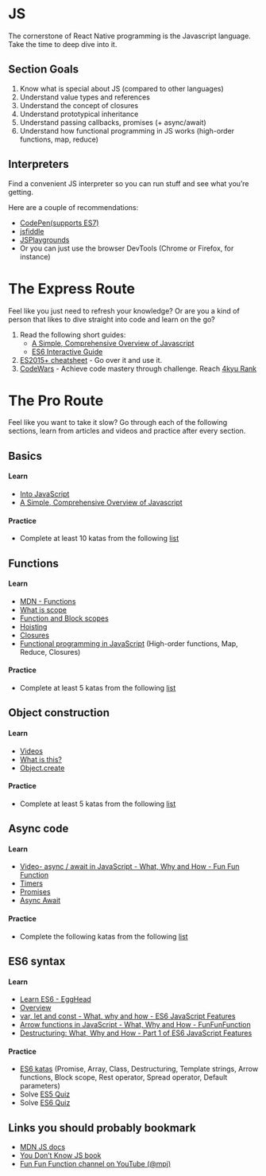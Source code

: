 # JS

The cornerstone of React Native programming is the Javascript language. Take the time to deep dive into it.

## Section Goals
1. Know what is special about JS (compared to other languages)
1. Understand value types and references
1. Understand the concept of closures
1. Understand prototypical inheritance
1. Understand passing callbacks, promises (+ async/await)
1. Understand how functional programming in JS works (high-order functions, map, reduce)

## Interpreters
Find a convenient JS interpreter so you can run stuff and see what you’re getting.

Here are a couple of recommendations:
* [CodePen(supports ES7)](https://codepen.io/)
* [jsfiddle](https://jsfiddle.net/ )
* [JSPlaygrounds](https://stephengrider.github.io/JSPlaygrounds/)
* Or you can just use the browser DevTools (Chrome or Firefox, for instance)

# The Express Route
Feel like you just need to refresh your knowledge? Or are you a kind of person that likes to dive straight into code and learn on the go?

1. Read the following short guides:
   * [A Simple, Comprehensive Overview of Javascript](https://betterexplained.com/articles/the-single-page-javascript-overview/)
   * [ES6 Interactive Guide](http://stack.formidable.com/es6-interactive-guide/#/)
2. [ES2015+ cheatsheet](https://devhints.io/es6) - Go over it and use it.
3. [CodeWars](https://www.codewars.com) - Achieve code mastery through challenge. Reach [4kyu Rank](https://www.codewars.com/about)

# The Pro Route

Feel like you want to take it slow? Go through each of the following sections, learn from articles and videos and practice after every section.

## Basics
#### Learn
* [Into JavaScript](https://github.com/getify/You-Dont-Know-JS/blob/1st-ed/up%20%26%20going/ch2.md)
* [A Simple, Comprehensive Overview of Javascript](https://betterexplained.com/articles/the-single-page-javascript-overview/)
#### Practice
* Complete at least 10 katas from the following [list](https://www.codewars.com/kata/search/javascript?q=&r%5B%5D=-8&tags=Fundamentals&beta=false&order_by=popularity+desc)

## Functions
#### Learn
* [MDN - Functions](https://developer.mozilla.org/en-US/docs/Web/JavaScript/Guide/Functions)
* [What is scope](https://github.com/getify/You-Dont-Know-JS/blob/1st-ed/scope%20%26%20closures/ch1.md)
* [Function and Block scopes](https://github.com/getify/You-Dont-Know-JS/blob/1st-ed/scope%20%26%20closures/ch3.md)
* [Hoisting](https://github.com/getify/You-Dont-Know-JS/blob/1st-ed/scope%20%26%20closures/ch4.md)
* [Closures](https://github.com/getify/You-Dont-Know-JS/blob/1st-ed/scope%20%26%20closures/ch5.md)
* [Functional programming in JavaScript](https://www.youtube.com/playlist?list=PL0zVEGEvSaeEd9hlmCXrk5yUyqUag-n84) (High-order functions, Map, Reduce, Closures)
#### Practice
* Complete at least 5 katas from the following [list](https://www.codewars.com/kata/search/javascript?q=&tags=Functional%20Programming&beta=false&order_by=popularity%20desc)

## Object construction
#### Learn
* [Videos](https://www.youtube.com/playlist?list=PL0zVEGEvSaeHBZFy6Q8731rcwk0Gtuxub)
* [What is this?](https://github.com/getify/You-Dont-Know-JS/blob/1st-ed/this%20%26%20object%20prototypes/ch1.md)
* [Object.create](https://github.com/getify/You-Dont-Know-JS/blob/1st-ed/this%20%26%20object%20prototypes/ch5.md )
#### Practice
* Complete at least 5 katas from the following [list](https://www.codewars.com/kata/search/javascript?q=&tags=Object-oriented%20Programming&beta=false&order_by=popularity%20desc)

## Async code
#### Learn
* [Video- async / await in JavaScript - What, Why and How - Fun Fun Function](https://www.youtube.com/watch?v=568g8hxJJp4&index=4&list=PL0zVEGEvSaeHJppaRLrqjeTPnCH6vw-sm&t=0s)
* [Timers](https://medium.freecodecamp.org/javascript-timers-everything-you-need-to-know-5f31eaa37162)
* [Promises](https://github.com/getify/You-Dont-Know-JS/blob/1st-ed/async%20%26%20performance/ch3.md)
* [Async Await](https://hackernoon.com/an-ode-to-async-await-7da2dd3c2056)
#### Practice
* Complete the following katas from the following [list](https://www.codewars.com/collections/async-and-promises)

## ES6 syntax
#### Learn
* [Learn ES6 - EggHead](https://egghead.io/courses/learn-es6-ecmascript-2015)
* [Overview](https://github.com/getify/You-Dont-Know-JS/blob/1st-ed/es6%20%26%20beyond/ch2.md)
* [var, let and const - What, why and how - ES6 JavaScript Features](https://www.youtube.com/watch?v=sjyJBL5fkp8&index=5&list=PL0zVEGEvSaeHJppaRLrqjeTPnCH6vw-sm&t=0s)
* [Arrow functions in JavaScript - What, Why and How - FunFunFunction](https://www.youtube.com/watch?v=6sQDTgOqh-I&index=7&list=PL0zVEGEvSaeHJppaRLrqjeTPnCH6vw-sm&t=0s)
* [Destructuring: What, Why and How - Part 1 of ES6 JavaScript Features](https://www.youtube.com/watch?v=PB_d3uBkQPs&index=8&list=PL0zVEGEvSaeHJppaRLrqjeTPnCH6vw-sm&t=0s)
#### Practice
* [ES6 katas](http://es6katas.org/) (Promise, Array, Class, Destructuring, Template strings, Arrow functions, Block scope, Rest operator, Spread operator, Default parameters)
* Solve [ES5 Quiz](http://dmitrysoshnikov.com/ecmascript/the-quiz/)
* Solve [ES6 Quiz](http://perfectionkills.com/javascript-quiz-es6/)

## Links you should probably bookmark
* [MDN JS docs](https://developer.mozilla.org/en-US/docs/Web/JavaScript)
* [You Don’t Know JS book](https://github.com/getify/You-Dont-Know-JS)
* [Fun Fun Function channel on YouTube (@mpj)](https://www.youtube.com/channel/UCO1cgjhGzsSYb1rsB4bFe4Q)
